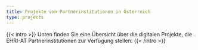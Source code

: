 ```yaml
---
title: Projekte von Partnerinstitutionen in Österreich
type: projects
---
```


{{< intro >}}
Unten finden Sie eine Übersicht über die digitalen Projekte, die EHRI-AT Partnerinstitutionen zur Verfügung stellen:
{{< /intro >}}
